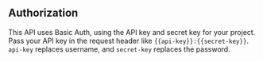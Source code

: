 ## Authorization

This API uses Basic Auth, using the API key and secret key for your project. Pass your API key in the request header like `{{api-key}}:{{secret-key}}`. `api-key` replaces username, and `secret-key` replaces the password. 